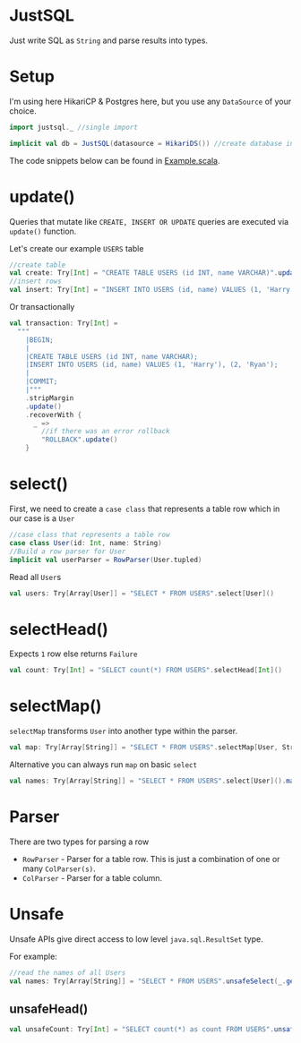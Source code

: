 # JustSQL

Just write SQL as `String` and parse results into types.

# Setup

I'm using here HikariCP & Postgres here, but you use any `DataSource` of your choice.

```scala
import justsql._ //single import

implicit val db = JustSQL(datasource = HikariDS()) //create database instance
```

The code snippets below can be found in [Example.scala](/src/test/scala/example/Example.scala).

# update()

Queries that mutate like `CREATE, INSERT OR UPDATE` queries are executed via `update()` function.

Let's create our example `USERS` table

```scala
//create table
val create: Try[Int] = "CREATE TABLE USERS (id INT, name VARCHAR)".update()
//insert rows
val insert: Try[Int] = "INSERT INTO USERS (id, name) VALUES (1, 'Harry'), (2, 'Ryan')".update() 
```

Or transactionally

```scala
val transaction: Try[Int] =
  """
    |BEGIN;
    |
    |CREATE TABLE USERS (id INT, name VARCHAR);
    |INSERT INTO USERS (id, name) VALUES (1, 'Harry'), (2, 'Ryan');
    |
    |COMMIT;
    |"""
    .stripMargin
    .update()
    .recoverWith {
      _ =>
        //if there was an error rollback
        "ROLLBACK".update()
    }
```

# select()

First, we need to create a `case class` that represents a table row
which in our case is a `User`

```scala
//case class that represents a table row
case class User(id: Int, name: String)
//Build a row parser for User
implicit val userParser = RowParser(User.tupled)
```

Read all `User`s

```scala
val users: Try[Array[User]] = "SELECT * FROM USERS".select[User]()
```

# selectHead()

Expects `1` row else returns `Failure`

```scala
val count: Try[Int] = "SELECT count(*) FROM USERS".selectHead[Int]()
```

# selectMap()

`selectMap` transforms `User` into another type within the parser.

```scala
val map: Try[Array[String]] = "SELECT * FROM USERS".selectMap[User, String](_.name)
```

Alternative you can always run `map` on basic `select`

```scala
val names: Try[Array[String]] = "SELECT * FROM USERS".select[User]().map(_.map(_.name))
```

# Parser

There are two types for parsing a row

- `RowParser` - Parser for a table row. This is just a combination of one or many `ColParser(s)`.
- `ColParser` - Parser for a table column.

# Unsafe

Unsafe APIs give direct access to low level `java.sql.ResultSet` type.

For example:

```scala
//read the names of all Users
val names: Try[Array[String]] = "SELECT * FROM USERS".unsafeSelect(_.getString("name"))
```

## unsafeHead()

```scala
val unsafeCount: Try[Int] = "SELECT count(*) as count FROM USERS".unsafeSelectHead(_.getInt("count"))
```

